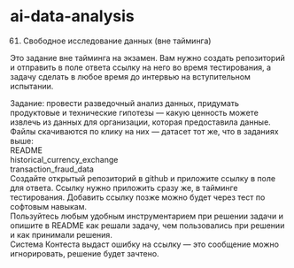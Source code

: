 # ai-data-analysis

61. Свободное исследование данных (вне тайминга)

Это задание вне тайминга на экзамен. Вам нужно создать репозиторий и отправить в поле ответа ссылку на него во время тестирования, а задачу сделать в любое время до интервью на вступительном испытании.

Задание: провести разведочный анализ данных, придумать продуктовые и технические гипотезы — какую ценность можете извлечь из данных для организации, которая предоставила данные.  
Файлы скачиваются по клику на них — датасет тот же, что в заданиях выше:  
README  
historical_currency_exchange  
transaction_fraud_data  
Создайте открытый репозиторий в github и приложите ссылку в поле для ответа. Ссылку нужно приложить сразу же, в тайминге тестирования. Добавить ссылку позже можно будет через тест по софтовым навыкам.  
Пользуйтесь любым удобным инструментарием при решении задачи и опишите в README как решали задачу, чем пользовались при решении и как принимали решения.  
Система Контеста выдаст ошибку на ссылку — это сообщение можно игнорировать, решение будет зачтено.  
